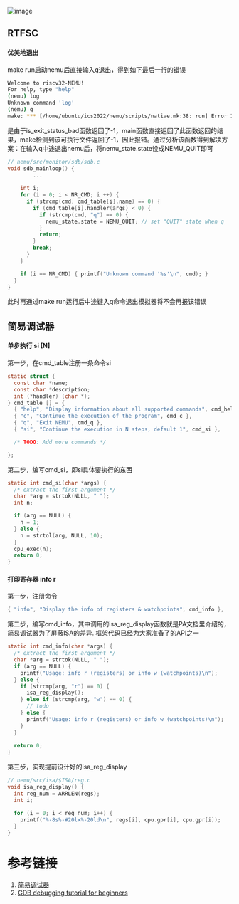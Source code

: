![image](https://github.com/user-attachments/assets/287f55b6-939e-4906-b651-bae4df167f8d)

## RTFSC
#### 优美地退出
 make run启动nemu后直接输入q退出，得到如下最后一行的错误
```bash
Welcome to riscv32-NEMU!
For help, type "help"
(nemu) log
Unknown command 'log'
(nemu) q
make: *** [/home/ubuntu/ics2022/nemu/scripts/native.mk:38: run] Error 1
```
是由于is_exit_status_bad函数返回了-1，main函数直接返回了此函数返回的结果，make检测到该可执行文件返回了-1，因此报错。通过分析该函数得到解决方案：在输入q中途退出nemu后，将nemu_state.state设成NEMU_QUIT即可
```c
// nemu/src/monitor/sdb/sdb.c
void sdb_mainloop() {
		...
      
    int i;
    for (i = 0; i < NR_CMD; i ++) {
      if (strcmp(cmd, cmd_table[i].name) == 0) {
        if (cmd_table[i].handler(args) < 0) { 
          if (strcmp(cmd, "q") == 0) {
            nemu_state.state = NEMU_QUIT; // set "QUIT" state when q
          }
          return;
        }
        break;
      }
    }

    if (i == NR_CMD) { printf("Unknown command '%s'\n", cmd); }
  }
}
```
此时再通过make run运行后中途键入q命令退出模拟器将不会再报该错误
## 简易调试器
#### 单步执行 si [N]
第一步，在cmd_table注册一条命令si
```c
static struct {
  const char *name;
  const char *description;
  int (*handler) (char *);
} cmd_table [] = {
  { "help", "Display information about all supported commands", cmd_help },
  { "c", "Continue the execution of the program", cmd_c },
  { "q", "Exit NEMU", cmd_q },
  { "si", "Continue the execution in N steps, default 1", cmd_si },

  /* TODO: Add more commands */

};
```
第二步，编写cmd_si，即si具体要执行的东西
```c
static int cmd_si(char *args) {
  /* extract the first argument */
  char *arg = strtok(NULL, " ");
  int n;

  if (arg == NULL) {
    n = 1;
  } else {
    n = strtol(arg, NULL, 10);
  }
  cpu_exec(n);
  return 0;
}
```
#### 打印寄存器 info r
第一步，注册命令
```c
{ "info", "Display the info of registers & watchpoints", cmd_info },
```
第二步，编写cmd_info，其中调用的isa_reg_display函数就是PA文档里介绍的，简易调试器为了屏蔽ISA的差异. 框架代码已经为大家准备了的API之一
```c
static int cmd_info(char *args) {
  /* extract the first argument */
  char *arg = strtok(NULL, " ");
  if (arg == NULL) {
    printf("Usage: info r (registers) or info w (watchpoints)\n");
  } else {
    if (strcmp(arg, "r") == 0) {
      isa_reg_display();
    } else if (strcmp(arg, "w") == 0) {
      // todo
    } else {
      printf("Usage: info r (registers) or info w (watchpoints)\n");
    }
  }
  
  return 0;
}
```
第三步，实现提前设计好的isa_reg_display
```c
// nemu/src/isa/$ISA/reg.c
void isa_reg_display() {
  int reg_num = ARRLEN(regs);
  int i;

  for (i = 0; i < reg_num; i++) {
    printf("%-8s%-#20lx%-20ld\n", regs[i], cpu.gpr[i], cpu.gpr[i]);
  }
}
```



  
# 参考链接
1. [简易调试器]([https://ysyx.oscc.cc/docs/ics-pa/1.3.html](https://www.cnblogs.com/nosae/p/17045249.html#%E6%89%93%E5%8D%B0%E5%AF%84%E5%AD%98%E5%99%A8-info-r))
2. [GDB debugging tutorial for beginners](https://linuxconfig.org/gdb-debugging-tutorial-for-beginners)

